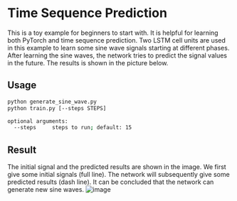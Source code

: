 # Time Sequence Prediction
This is a toy example for beginners to start with. It is helpful for learning both PyTorch and time sequence prediction. Two LSTM cell units are used in this example to learn some sine wave signals starting at different phases. After learning the sine waves, the network tries to predict the signal values in the future. The results is shown in the picture below.

## Usage

```bash
python generate_sine_wave.py
python train.py [--steps STEPS]

optional arguments:
  --steps     steps to run; default: 15
```

## Result
The initial signal and the predicted results are shown in the image. We first give some initial signals (full line). The network will  subsequently give some predicted results (dash line). It can be concluded that the network can generate new sine waves.
![image](https://cloud.githubusercontent.com/assets/1419566/24184438/e24f5280-0f08-11e7-8f8b-4d972b527a81.png)
